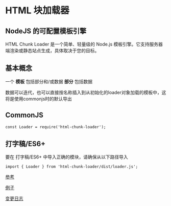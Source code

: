 # HTML 块加载器
## NodeJS 的可配置模板引擎

HTML Chunk Loader 是一个简单、轻量级的 Node.js 模板引擎。它支持服务器端渲染或静态站点生成，具体取决于您的目标。

## 基本概念

一个 <strong>模板</strong> 包括部分和/或数据
<strong>部分</strong> 包括数据


数据可以迭代，也可以直接按名称插入到从初始化的loader对象加载的模板中，这将是使用commonjs时的默认导出

## CommonJS

```
const Loader = require('html-chunk-loader');
```


## 打字稿/ES6+

要在 打字稿/ES6+ 中导入正确的模块，请确保从以下路径导入


```
import { Loader } from 'html-chunk-loader/dist/loader.js';
```


[参考](https://github.com/abschill/html-chunk-loader/blob/0.5.x/docs/modules.md)

[例子](https://github.com/abschill/html-chunk-loader-examples)

[变更日志](https://github.com/abschill/html-chunk-loader/tree/master/changelog.md)
